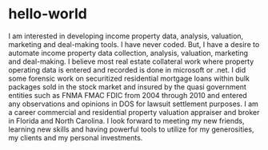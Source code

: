 # hello-world
I am interested in developing income property data, analysis, valuation, marketing and deal-making tools.
I have never coded. But, I have a desire to automate income property data collection, analysis, valuation, marketing and deal-making. I believe most real estate collateral work where property operating data is entered and recorded is done in microsoft or .net. I did some forensic work on securitized residential mortgage loans within bulk packages sold in the stock market and insured by the quasi government entities such as FNMA FMAC FDIC from 2004 through 2010 and entered any observations and opinions in DOS for lawsuit settlement purposes. I am a career commercial and residential property valuation appraiser and broker in Florida and North Carolina. 
I look forward to meeting my new friends, learning new skills and having powerful tools to utilize for my generosities, my clients and my personal investments.
